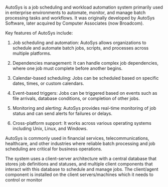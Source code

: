 AutoSys is a job scheduling and workload automation system primarily used in enterprise environments to automate,
monitor, and manage batch processing tasks and workflows. It was originally developed by AutoSys Software, later
acquired by Computer Associates (now Broadcom).

Key features of AutoSys include:

1. Job scheduling and automation: AutoSys allows organizations to schedule and automate batch jobs, scripts, and
   processes across multiple platforms.

2. Dependencies management: It can handle complex job dependencies, where one job must complete before another begins.

3. Calendar-based scheduling: Jobs can be scheduled based on specific dates, times, or custom calendars.

4. Event-based triggers: Jobs can be triggered based on events such as file arrivals, database conditions, or completion
   of other jobs.

5. Monitoring and alerting: AutoSys provides real-time monitoring of job status and can send alerts for failures or
   delays.

6. Cross-platform support: It works across various operating systems including Unix, Linux, and Windows.

AutoSys is commonly used in financial services, telecommunications, healthcare, and other industries where reliable
batch processing and job scheduling are critical for business operations.

The system uses a client-server architecture with a central database that stores job definitions and statuses, and
multiple client components that interact with this database to schedule and manage jobs. The client/agent component is
installed on the client servers/machines which it needs to  control or monitor